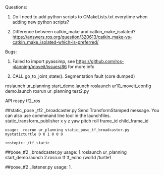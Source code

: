 Questions:
1. Do I need to add python scripts to CMakeLists.txt everytime when adding new python scripts?

2. Difference between catkin_make and catkin_make_isolated?
https://answers.ros.org/question/320613/catkin_make-vs-catkin_make_isolated-which-is-preferred/


Bugs:
1. Failed to import pyassimp, see https://github.com/ros-planning/moveit/issues/86 for more info

2. CALL go_to_joint_state(). Segmentation fault (core dumped)


roslaunch ur_planning start_demo.launch
roslaunch ur10_moveit_config demo.launch 
rosrun ur_planning test2.py

















API
rospy 
tf2_ros 

##static_pose _tf2 _broadcaster.py
	Send TransformStamped message. You can also use commmand line tool in the launchfiles. static_transform_publisher x y z yaw pitch roll frame_id child_frame_id 

	usage:	rosrun ur_planning static_pose_tf_broadcaster.py mystaticturtle 0 0 1 0 0 0

	rostopic: /tf_static


##pose_tf2 _broadcaster.py
    usage:	1.roslaunch ur_planning start_demo.launch
    		2.rosrun tf tf_echo /world /turtle1

##pose_tf2 _listener.py
	usage: 	1.


